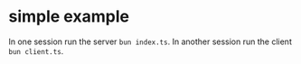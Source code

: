 # simple example

In one session run the server `bun index.ts`.
In another session run the client `bun client.ts`.